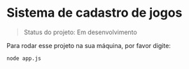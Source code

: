 # Sistema de cadastro de jogos

> Status do projeto: Em desenvolvimento

Para rodar esse projeto na sua máquina, por favor digite:

```
node app.js

``` 
